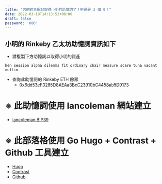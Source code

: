 ```yaml
---
title: "您的釣魚網站取得小明的助憶詞了！密碼是 3 個 0！"
date: 2022-03-18T14:13:53+08:00
draft: false
password: '000'
---
```


## 小明的 Rinkeby 乙太坊助憶詞資訊如下
- 請複製下方助憶詞以取得小明的資產
```
hen session alpha dilemma fit ordinary chair measure scare tuna vacant muffin
```
- 查詢此助憶詞的 Rinkeby ETH 餘額
    - [0x6dd53eF0285D8AEAa3BcC23910bC4458ab5D9173](https://rinkeby.etherscan.io/address/0x6dd53ef0285d8aeaa3bcc23910bc4458ab5d9173)

# ※ 此助憶詞使用 Iancoleman 網站建立
- [Iancoleman BIP39](https://iancoleman.io/bip39/)

# ※ 此部落格使用 Go Hugo + Contrast + Github 工具建立
- [Hugo](https://gohugo.io/)
- [Contrast](https://github.com/niklasbuschmann/contrast-hugo)
- [Github](https://github.com/)